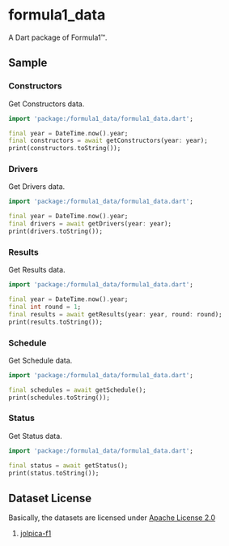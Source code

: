 # formula1_data

A Dart package of Formula1&trade;.

## Sample
### Constructors
Get Constructors data.

```dart
import 'package:/formula1_data/formula1_data.dart';

final year = DateTime.now().year;
final constructors = await getConstructors(year: year);
print(constructors.toString());
```

### Drivers
Get Drivers data.

```dart
import 'package:/formula1_data/formula1_data.dart';

final year = DateTime.now().year;
final drivers = await getDrivers(year: year);
print(drivers.toString());
```

### Results
Get Results data.

```dart
import 'package:/formula1_data/formula1_data.dart';

final year = DateTime.now().year;
final int round = 1;
final results = await getResults(year: year, round: round);
print(results.toString());
```

### Schedule
Get Schedule data.

```dart
import 'package:/formula1_data/formula1_data.dart';

final schedules = await getSchedule();
print(schedules.toString());
```

### Status
Get Status data.

```dart
import 'package:/formula1_data/formula1_data.dart';

final status = await getStatus();
print(status.toString());
```

## Dataset License
Basically, the datasets are licensed under [Apache License 2.0](https://github.com/jolpica/jolpica-f1/blob/main/LICENSE)
1. [jolpica-f1](https://github.com/jolpica/jolpica-f1/blob/main/docs/README.md)